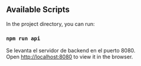 ## Available Scripts

In the project directory, you can run:

### `npm run api`

Se levanta el servidor de backend en el puerto 8080.<br />
Open [http://localhost:8080](http://localhost:8080) to view it in the browser.

